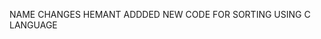NAME                            CHANGES
HEMANT                          ADDDED NEW CODE FOR SORTING USING C LANGUAGE